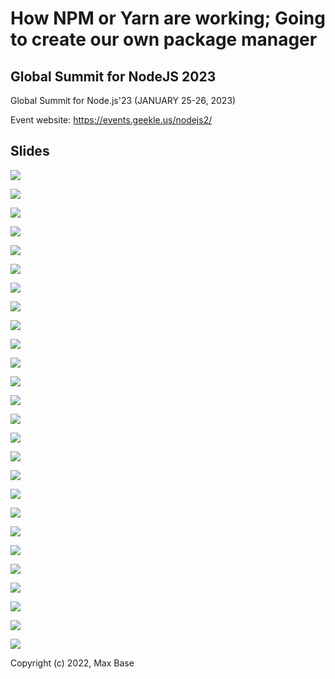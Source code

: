 # How NPM or Yarn are working; Going to create our own package manager

## Global Summit for NodeJS 2023

Global Summit for Node.js'23 (JANUARY 25-26, 2023)

Event website: https://events.geekle.us/nodejs2/

## Slides

![](nodejs-event-01.jpg)

![](nodejs-event-02.jpg)

![](nodejs-event-03.jpg)

![](nodejs-event-04.jpg)

![](nodejs-event-05.jpg)

![](nodejs-event-06.jpg)

![](nodejs-event-07.jpg)

![](nodejs-event-08.jpg)

![](nodejs-event-09.jpg)

![](nodejs-event-10.jpg)

![](nodejs-event-11.jpg)

![](nodejs-event-12.jpg)

![](nodejs-event-13.jpg)

![](nodejs-event-14.jpg)

![](nodejs-event-15.jpg)

![](nodejs-event-16.jpg)

![](nodejs-event-17.jpg)

![](nodejs-event-18.jpg)

![](nodejs-event-19.jpg)

![](nodejs-event-20.jpg)

![](nodejs-event-21.jpg)

![](nodejs-event-22.jpg)

![](nodejs-event-23.jpg)

![](nodejs-event-24.jpg)

![](nodejs-event-25.jpg)

![](nodejs-event-26.jpg)

Copyright (c) 2022, Max Base
